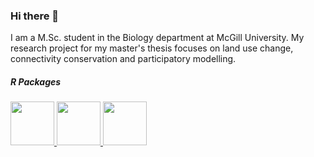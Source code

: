 ### Hi there 👋

I am a M.Sc. student in the Biology department at McGill University. My research project for my master's thesis focuses on land use change, connectivity conservation and participatory modelling.

##### R Packages
<a href="https://github.com/VLucet/rgovcan"> <img src="https://github.com/VLucet/rgovcan/blob/master/inst/rgovcan_hex.png?raw=true" width="70"> </a>
<a href="https://github.com/VLucet/rgeobon"> <img src="https://github.com/VLucet/rgeobon/blob/master/inst/images/sticker.png?raw=true" width="70"> </a>
<a href="https://github.com/VLucet/rgrassdoc"> <img src="https://github.com/VLucet/rgrassdoc/blob/master/images/final_sticker.png?raw=true" width="70"> </a>
